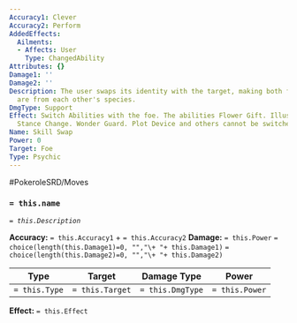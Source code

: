 ```yaml
---
Accuracy1: Clever
Accuracy2: Perform
AddedEffects:
  Ailments:
  - Affects: User
    Type: ChangedAbility
Attributes: {}
Damage1: ''
Damage2: ''
Description: The user swaps its identity with the target, making both feel like they
  are from each other's species.
DmgType: Support
Effect: Switch Abilities with the foe. The abilities Flower Gift. Illusion. Imposter.
  Stance Change. Wonder Guard. Plot Device and others cannot be switched.
Name: Skill Swap
Power: 0
Target: Foe
Type: Psychic
---
```


#PokeroleSRD/Moves

### `= this.name` 
*`= this.Description`*

**Accuracy:** `= this.Accuracy1` + `= this.Accuracy2`
**Damage:** `= this.Power` `= choice(length(this.Damage1)=0, "","\+ "+ this.Damage1)` `= choice(length(this.Damage2)=0, "","\+ "+ this.Damage2)`

| Type          | Target          | Damage Type          | Power          |
| ------------- | --------------- | ---------------- | -------------- |
| `= this.Type` | `= this.Target` | `= this.DmgType` | `= this.Power` | 

**Effect:** `= this.Effect`